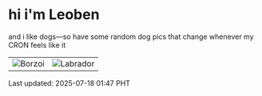 # hi i'm Leoben

and i like dogs—so have some random dog pics that change whenever my CRON feels like it

|  |  |
|--------|----------|
| ![Borzoi](https://random-dog-vercel.vercel.app/api/random-borzoi?v=1752774476) | ![Labrador](https://random-dog-vercel.vercel.app/api/random-labrador?v=1752774476) |

Last updated: 2025-07-18 01:47 PHT
